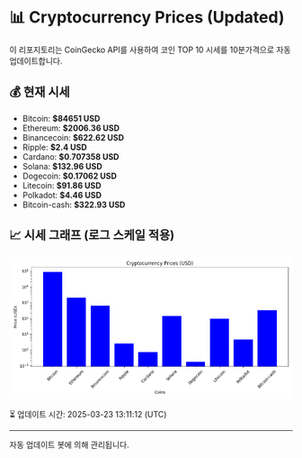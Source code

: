 
# 📊 Cryptocurrency Prices (Updated)

이 리포지토리는 CoinGecko API를 사용하여 코인 TOP 10 시세를 10분가격으로 자동 업데이트합니다.

## 💰 현재 시세
- Bitcoin: **$84651 USD**
- Ethereum: **$2006.36 USD**
- Binancecoin: **$622.62 USD**
- Ripple: **$2.4 USD**
- Cardano: **$0.707358 USD**
- Solana: **$132.96 USD**
- Dogecoin: **$0.17062 USD**
- Litecoin: **$91.86 USD**
- Polkadot: **$4.46 USD**
- Bitcoin-cash: **$322.93 USD**

## 📈 시세 그래프 (로그 스케일 적용)
![Crypto Prices](crypto_prices.png)

⏳ 업데이트 시간: 2025-03-23 13:11:12 (UTC)

---
자동 업데이트 봇에 의해 관리됩니다.

